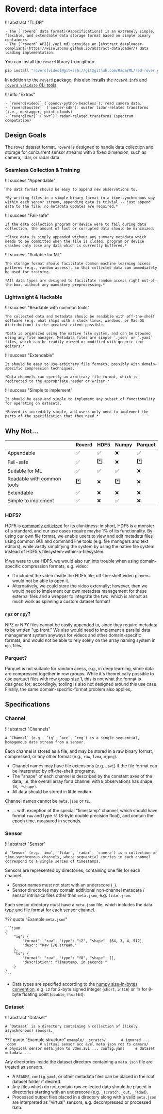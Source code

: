# Roverd: data interface

!!! abstract "TL;DR"

    - The [`roverd` data format](#specifications) is an extremely simple, flexible, and extendable data storage format based on simple binary containers.
    - The [`roverd` API](./api.md) provides an [abstract dataloader-compliant](https://wiselabcmu.github.io/abstract-dataloader/) data loading implementation.

You can install the `roverd` library from github:
```sh
pip install "roverd[video]@git+ssh://git@github.com/RadarML/red-rover.git#subdirectory=format"
```
In addition to the `roverd` package, this also installs the [`roverd info` and `roverd validate` CLI tools](./cli.md).

!!! info "Extras"

    - `roverd[video]` (`opencv-python-headless`): read camera data.
    - `roverd[ouster]` (`ouster-sdk`): ouster lidar-related transforms (i.e., destagger, point clouds)
    - `roverd[xwr]` (`xwr`): radar-related transforms (spectrum computation)

## Design Goals

The rover dataset format, `roverd` is designed to handle data collection and storage for concurrent sensor streams with a fixed dimension, such as camera, lidar, or radar data.

### Seamless Collection & Training

!!! success "Appendable"

    The data format should be easy to append new observations to.

    *By writing files in a simple binary format in a time-synchronous way within each sensor stream, appending data is trivial -- just append data to the file; no metadata updates are required.*

!!! success "Fail-safe"

    If the data collection program or device were to fail during data collection, the amount of lost or corrupted data should be minimized.

    *Since data is simply appended without any summary metadata which needs to be committed when the file is closed, program or device crashes only lose any data which is currently buffered.*

!!! success "Suitable for ML"

    The storage format should facilitate common machine learning access patterns (e.g., random access), so that collected data can immediately be used for training.

    *All data types are designed to facilitate random access right out-of-the-box, without any mandatory preprocessing.*

### Lightweight & Hackable 

!!! success "Readable with common tools"

    The collected data and metadata should be readable with off-the-shelf software (e.g. what ships with a stock linux, windows, or Mac OS distribution) to the greatest extent possible.

    *Data is organized using the native file system, and can be browsed using any file manager. Metadata files are simple `.json` or `.yaml` files, which can be readily viewed or modified with generic text editors.*

!!! success "Extendable"

    It should be easy to use arbitrary file formats, possibly with domain-specific compression techniques.

    *Data channels can specify an arbitrary file format, which is redirected to the appropriate reader or writer.*

!!! success "Simple to implement"

    It should be easy and simple to implement any subset of functionality for operating on datasets.

    *Roverd is incredibly simple, and users only need to implement the parts of the specification that they need.*

## Why Not...

|                            | Roverd | HDF5 | Numpy | Parquet | 
| -------------------------- | -------- | ---- | ----------- | ------- |
| Appendable                 | :white_check_mark: | :white_check_mark: | :x: | :white_check_mark: |
| Fail-safe                  | :white_check_mark: | :asterisk: | :x: | :asterisk: |
| Suitable for ML            | :white_check_mark: | :white_check_mark: | :white_check_mark: | :x: |
| Readable with common tools | :asterisk: | :x: | :asterisk: | :x: |
| Extendable                 | :white_check_mark: | :x: | :x: | :x: |
| Simple to implement        | :white_check_mark: | :x: | :white_check_mark: | :x: |


### HDF5?

HDF5 is [commonly criticized](https://cyrille.rossant.net/moving-away-hdf5/) for its clunkiness: in short, HDF5 is a monster of a standard, and our use cases require maybe 1% of its functionality. By using our own file format, we enable users to view and edit metadata files using common GUI and command line tools (e.g. file managers and text editors), while vastly simplifying the system by using the native file system instead of HDF5's filesystem-within-a-filesystem.

If we were to use HDF5, we would also run into trouble when using domain-specific compression formats, e.g. video:

- If included the video inside the HDF5 file, off-the-shelf video players would not be able to open it.
- Alternatively, we could store the video externally; however, then we would need to implement our own metadata management for these external files and a wrapper to integrate the two, which is almost as much work as spinning a custom dataset format!

### `npz` or `npy`?

NPZ or NPY files cannot be easily appended to, since they require metadata to be written "up front." We also would need to implement a parallel data management system anyways for videos and other domain-specific formats, and would not be able to rely solely on the array naming system in `npz` files.

### Parquet?

Parquet is not suitable for random acess, e.g., in deep learning, since data are compressed together in row groups. While it's theoretically possible to use parquet files with row group size 1, this is not what the format is designed for; accordingly, tooling is also not designed around this use case. Finally, the same domain-specific-format problem also applies,.

## Specifications

### Channel

!!! abstract "Channels"

    A `Channel` (e.g., `iq`, `acc`, `rng`) is a single sequential, homogenous data stream from a sensor.

Each channel is stored as a file, and may be stored in a raw binary format, compressed, or any other format (e.g., `raw`, `lzma`, `mjpeg`).

- Channel names may have file extensions (e.g. `.avi`) if the file format can be interpreted by off-the-shelf programs.
- The "shape" of each channel is described by the constant axes of the data, i.e. the overall array for a channel with `N` observations has shape `(N, *shape)`.
- All data should be stored in little endian.

Channel names cannot be `meta.json` or `ts`.

- ... with exception of the special "timestamp" channel, which should have format `raw` and type `f8` (8-byte double precision float), and contain the epoch time, measured in seconds.

### Sensor

!!! abstract "Sensor"

    A `Sensor` (e.g. `imu`, `lidar`, `radar`, `camera`) is a collection of time-synchronous channels, where sequential entries in each channel correspond to a single series of timestamps.

Sensors are represented by directories, containing one file for each channel.

- Sensor names must not start with an underscore (`_`).
- Sensor directories may contain additional non-channel metadata / sensor intrinsics files other than `meta.json`, e.g. `lidar.json`.

Each sensor directory must have a `meta.json` file, which includes the data type and file format for each sensor channel.

??? quote "Example `meta.json`"

    ```json
    {
        "iq": {
            "format": "raw", "type": "i2", "shape": [64, 3, 4, 512],
            "desc": "Raw I/Q stream."
        },
        "ts": {
            "format": "raw", "type": "f8", "shape": [],
            "description": "Timestamp, in seconds."
        }
    }
    ```
- Data types are specified according to the [numpy size-in-bytes convention](https://numpy.org/doc/stable/reference/arrays.dtypes.html), e.g. `i2` for 2-byte signed integer (`short`, `int16`) or `f8` for 8-byte floating point (`double`, `float64`).


### Dataset

!!! abstract "Dataset"

    A `Dataset` is a directory containing a collection of (likely asynchronous) sensors.

??? quote "Example structure"
    ```
    example/
        _scratch/       # ignored
            ...
        _odom           # virtual sensor
            acc
            avel
            meta.json
            rot
            ts
        camera/         # physical sensor
            meta.json
            ts
            vdeo.avi
        ...
        config.yaml     # dataset metadata
        ...
    ```

Any directories inside the dataset directory containing a `meta.json` file are treated as sensors.

- A `README`, `config.yaml`, or other metadata files can be placed in the root dataset folder if desired.
- Any files which do not contain raw collected data should be placed in directories starting with an underscore (e.g. `_scratch`, `_out`, `_radad`).
- Processed output files placed in a directory along with a valid `meta.json` are interpreted as "virtual" sensors, e.g. decompressed or processed data.

